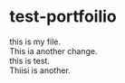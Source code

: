 # test-portfoilio
this is my file. <br/>
This ia another change.<br/>
this is test.<br/>
Thiisi is another.